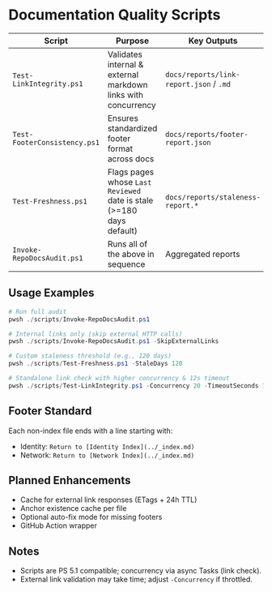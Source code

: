 # Documentation Quality Scripts

| Script | Purpose | Key Outputs |
|--------|---------|-------------|
| `Test-LinkIntegrity.ps1` | Validates internal & external markdown links with concurrency | `docs/reports/link-report.json` / `.md` |
| `Test-FooterConsistency.ps1` | Ensures standardized footer format across docs | `docs/reports/footer-report.json` |
| `Test-Freshness.ps1` | Flags pages whose `Last Reviewed` date is stale (>=180 days default) | `docs/reports/staleness-report.*` |
| `Invoke-RepoDocsAudit.ps1` | Runs all of the above in sequence | Aggregated reports |

## Usage Examples

```powershell
# Run full audit
pwsh ./scripts/Invoke-RepoDocsAudit.ps1

# Internal links only (skip external HTTP calls)
pwsh ./scripts/Invoke-RepoDocsAudit.ps1 -SkipExternalLinks

# Custom staleness threshold (e.g., 120 days)
pwsh ./scripts/Test-Freshness.ps1 -StaleDays 120

# Standalone link check with higher concurrency & 12s timeout
pwsh ./scripts/Test-LinkIntegrity.ps1 -Concurrency 20 -TimeoutSeconds 12
```

## Footer Standard
Each non-index file ends with a line starting with:
- Identity: `Return to [Identity Index](../_index.md)`
- Network: `Return to [Network Index](../_index.md)`

## Planned Enhancements
- Cache for external link responses (ETags + 24h TTL)
- Anchor existence cache per file
- Optional auto-fix mode for missing footers
- GitHub Action wrapper

## Notes
- Scripts are PS 5.1 compatible; concurrency via async Tasks (link check).
- External link validation may take time; adjust `-Concurrency` if throttled.
